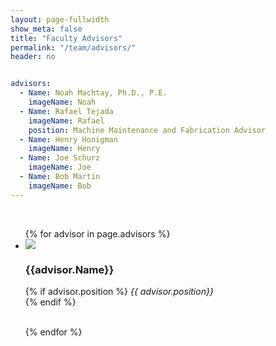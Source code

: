 ```yaml
---
layout: page-fullwidth
show_meta: false
title: "Faculty Advisors"
permalink: "/team/advisors/"
header: no


advisors:
  - Name: Noah Machtay, Ph.D., P.E.
    imageName: Noah
  - Name: Rafael Tejada
    imageName: Rafael
    position: Machine Maintenance and Fabrication Advisor
  - Name: Henry Honigman
    imageName: Henry
  - Name: Joe Schurz
    imageName: Joe
  - Name: Bob Martin
    imageName: Bob
---
```

<br>
<ul class="small-block-grid-1 medium-block-grid-3">
{% for advisor in page.advisors %}
  <li>
    <img src="{{ site.baseurl }}/images/advisors/{{ advisor.imageName }}.png"><br>
    <h3>{{advisor.Name}}</h3>
    {% if advisor.position %}
      <i>{{ advisor.position}}</i><br>
    {% endif %}
  <br><br>
  </li>

{% endfor %}
</ul>
